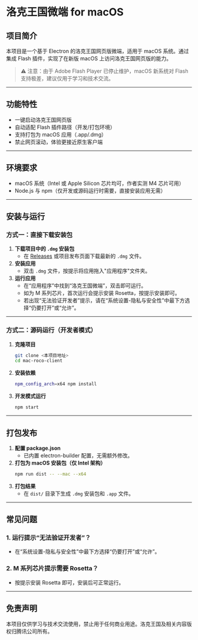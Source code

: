 # 洛克王国微端 for macOS

## 项目简介

本项目是一个基于 Electron 的洛克王国网页版微端，适用于 macOS 系统。通过集成 Flash 插件，实现了在新版 macOS 上访问洛克王国网页版的能力。

> ⚠️ 注意：由于 Adobe Flash Player 已停止维护，macOS 新系统对 Flash 支持极差，建议仅用于学习和技术交流。

---

## 功能特性
- 一键启动洛克王国网页版
- 自动适配 Flash 插件路径（开发/打包环境）
- 支持打包为 macOS 应用（.app/.dmg）
- 禁止网页滚动，体验更接近原生客户端

---

## 环境要求
- macOS 系统（Intel 或 Apple Silicon 芯片均可，作者实测 M4 芯片可用）
- Node.js 与 npm（仅开发或源码运行时需要，直接安装应用无需）

---

## 安装与运行

### 方式一：直接下载安装包
1. **下载项目中的 `.dmg` 安装包**  
   - 在 [Releases](#) 或项目发布页面下载最新的 `.dmg` 文件。
2. **安装应用**  
   - 双击 `.dmg` 文件，按提示将应用拖入"应用程序"文件夹。
3. **运行应用**  
   - 在“应用程序”中找到“洛克王国微端”，双击即可运行。
   - 如为 M 系列芯片，首次运行会提示安装 Rosetta，按提示安装即可。
   - 若出现“无法验证开发者”提示，请在“系统设置-隐私与安全性”中最下方选择“仍要打开”或“允许”。

---

### 方式二：源码运行（开发者模式）
1. **克隆项目**
   ```bash
   git clone <本项目地址>
   cd mac-roco-client
   ```
2. **安装依赖**
   ```bash
   npm_config_arch=x64 npm install
   ```
3. **开发模式运行**
   ```bash
   npm start
   ```

---

## 打包发布

1. **配置 package.json**
   - 已内置 electron-builder 配置，无需额外修改。
2. **打包为 macOS 安装包（仅 Intel 架构）**
   ```bash
   npm run dist -- --mac --x64
   ```
3. **打包结果**
   - 在 `dist/` 目录下生成 `.dmg` 安装包和 `.app` 文件。

---

## 常见问题

### 1. 运行提示“无法验证开发者”？
- 在“系统设置-隐私与安全性”中最下方选择“仍要打开”或“允许”。

### 2. M 系列芯片提示需要 Rosetta？
- 按提示安装 Rosetta 即可，安装后可正常运行。

---

## 免责声明
本项目仅供学习与技术交流使用，禁止用于任何商业用途。洛克王国及相关内容版权归腾讯公司所有。 
